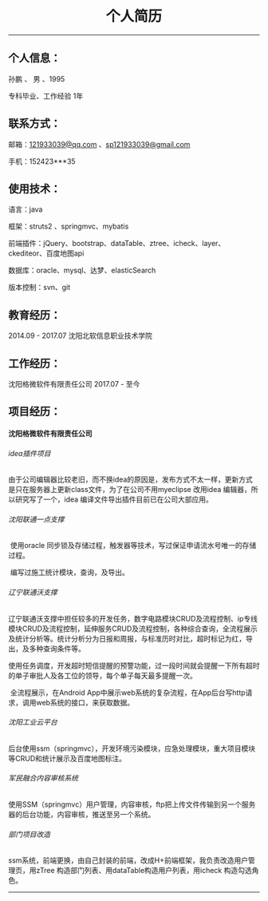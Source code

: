 # <center>个人简历</center>

------



## 个人信息：

 孙鹏 、 男 、1995 

专科毕业、工作经验 1年



## 联系方式：

邮箱：121933039@qq.com 、sp121933039@gmail.com

手机：152423***35



## 使用技术：

语言：java

框架：struts2 、springmvc、mybatis

前端插件：jQuery、bootstrap、dataTable、ztree、icheck、layer、ckediteor、百度地图api

数据库：oracle、mysql、达梦、elasticSearch

版本控制：svn、git

## 教育经历：

2014.09  - 2017.07        沈阳北软信息职业技术学院



## 工作经历：

沈阳格微软件有限责任公司      2017.07  - 至今



## 项目经历：

#### 沈阳格微软件有限责任公司

###### idea插件项目

​	由于公司编辑器比较老旧，而不换idea的原因是，发布方式不太一样，更新方式是只在服务器上更新class文件，为了在公司不用myeclipse 改用idea 编辑器，所以研究写了一个，idea 编译文件导出插件目前已在公司大部应用。



###### 沈阳联通一点支撑

​	使用oracle 同步锁及存储过程，触发器等技术，写过保证申请流水号唯一的存储过程。

​	编写过施工统计模块，查询，及导出。



###### 辽宁联通沃支撑

​	辽宁联通沃支撑中担任较多的开发任务，数字电路模块CRUD及流程控制、ip专线模块CRUD及流程控制，延伸服务CRUD及流程控制，各种综合查询，全流程展示及统计分析等。统计分析分为日报和周报，与标准历时对比，超时标记为红，导出，及多种查询条件等。

​	使用任务调度，开发超时短信提醒的预警功能，过一段时间就会提醒一下所有超时的单子审批人及各工位的领导，每个单子每天最多提醒一次。

​	全流程展示，在Android App中展示web系统的复杂流程，在App后台写http请求，调用web系统的接口，来获取数据。



###### 沈阳工业云平台

​	后台使用ssm（springmvc），开发环境污染模块，应急处理模块，重大项目模块等CRUD和统计展示及百度地图标注。



###### 军民融合内容审核系统

​	使用SSM（springmvc）用户管理，内容审核，ftp把上传文件传输到另一个服务器的后台功能，内容审核，推送至另一个系统。



###### 部门项目改造

​	ssm系统，前端更换，由自己封装的前端，改成H+前端框架，我负责改造用户管理页，用zTree 构造部门列表、用dataTable构造用户列表，用icheck  构造勾选角色。



------

